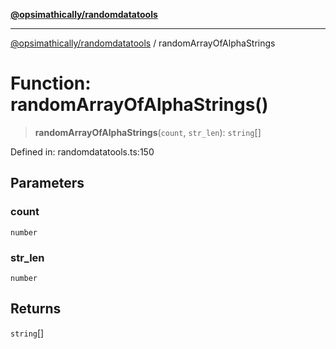 [**@opsimathically/randomdatatools**](../README.md)

***

[@opsimathically/randomdatatools](../README.md) / randomArrayOfAlphaStrings

# Function: randomArrayOfAlphaStrings()

> **randomArrayOfAlphaStrings**(`count`, `str_len`): `string`[]

Defined in: randomdatatools.ts:150

## Parameters

### count

`number`

### str\_len

`number`

## Returns

`string`[]
